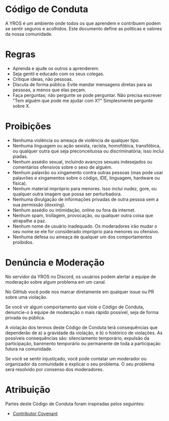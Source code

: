 # Código de Conduta

A YROS é um ambiente onde todos os que aprendem e contribuem podem se sentir seguros e acolhidos. Este documento define as políticas e valores da nossa comunidade.

# Regras
* Aprenda e ajude os outros a aprenderem.
* Seja gentil e educado com os seus colegas.
* Critique ideias, não pessoas.
* Discuta de forma pública. Evite mandar mensagens diretas para as pessoas, a menos que elas peçam.
* Faça perguntas; não pergunte se pode perguntar. Não precisa escrever "Tem alguém que pode me ajudar com X?" Simplesmente pergunte sobre X.

# Proibições
* Nenhuma violência ou ameaça de violência de qualquer tipo.
* Nenhuma linguagem ou ação sexista, racista, homofóbica, transfóbica, ou qualquer outra que seja preconceituosa ou discriminatória; isso inclui piadas.
* Nenhum assédio sexual, incluindo avanços sexuais indesejados ou comentários ofensivos sobre o sexo de alguém.
* Nenhum palavrão ou xingamento contra outras pessoas (mas pode usar palavrões e xingamentos sobre o código, IDE, linguagem, hardware ou física).
* Nenhum material impróprio para menores. Isso inclui nudez, gore, ou qualquer outra imagem que possa ser perturbadora.
* Nenhuma divulgação de informações privadas de outra pessoa sem a sua permissão (doxxing).
* Nenhum assédio ou intimidação, online ou fora da internet.
* Nenhum spam, trollagem, provocação, ou qualquer outra coisa que atrapalhe a paz.
* Nenhum nome de usuário inadequado. Os moderadores irão mudar o seu nome se ele for considerado impróprio para menores ou ofensivo.
* Nenhuma defesa ou ameaça de qualquer um dos comportamentos proibidos.

# Denúncia e Moderação

No servidor da YROS no Discord, os usuários podem alertar a equipe de moderação sobre algum problema em um canal.

No GitHub você pode nos marcar diretamente em qualquer issue ou PR sobre uma violação.

Se você vir algum comportamento que viole o Código de Conduta, denuncie-o à equipe de moderação o mais rápido possível, seja de forma privada ou pública.

A violação dos termos deste Código de Conduta terá consequências que dependerão de a) a gravidade da violação, e b) o histórico de violações. As possíveis consequências são: silenciamento temporário, expulsão da participação, banimento temporário ou permanente de toda a participação futura na comunidade.

Se você se sentir injustiçado, você pode contatar um moderador ou organizador da comunidade e explicar o seu problema. O seu problema será resolvido por consenso dos moderadores.

# Atribuição
Partes deste Código de Conduta foram inspiradas pelos seguintes:
* [Contributor Covenant](https://www.contributor-covenant.org/version/2/0/code_of_conduct/)
